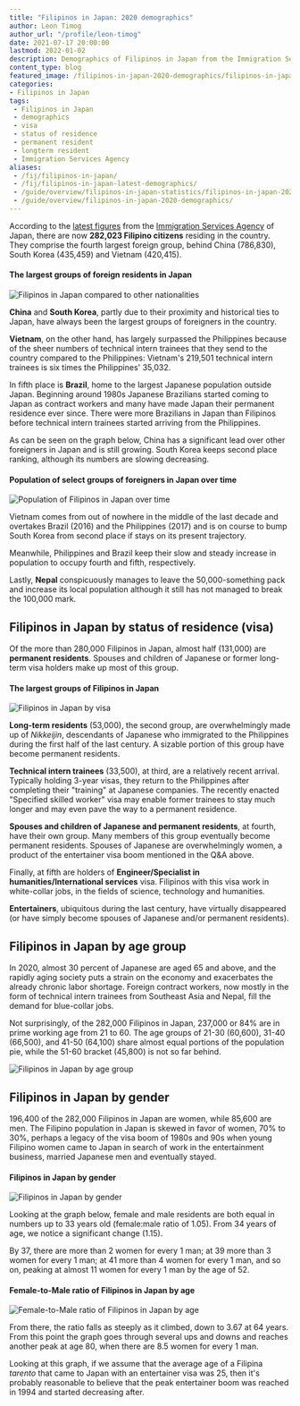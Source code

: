 ```yaml
---
title: "Filipinos in Japan: 2020 demographics"
author: Leon Timog
author_url: "/profile/leon-timog"
date: 2021-07-17 20:00:00
lastmod: 2022-01-02
description: Demographics of Filipinos in Japan from the Immigration Services Agency
content_type: blog
featured_image: /filipinos-in-japan-2020-demographics/filipinos-in-japan-by-visa-status-of-residence-2019.png
categories:
- Filipinos in Japan
tags:
 - Filipinos in Japan
 - demographics
 - visa
 - status of residence
 - permanent resident
 - longterm resident
 - Immigration Services Agency
aliases:
 - /fij/filipinos-in-japan/
 - /fij/filipinos-in-japan-latest-demographics/
 - /guide/overview/filipinos-in-japan-statistics/filipinos-in-japan-2020-demographics/
 - /guide/overview/filipinos-in-japan-2020-demographics/
---
```

According to the [latest figures](http://www.moj.go.jp/isa/policies/statistics/toukei_ichiran_touroku.html) from the [Immigration Services Agency](http://www.moj.go.jp/isa/) of Japan, there are now **282,023 Filipino citizens** residing in the country. They comprise the fourth largest foreign group, behind China (786,830), South Korea (435,459) and Vietnam (420,415).

#### The largest groups of foreign residents in Japan

<img src="/filipinos-in-japan-2020-demographics/filipinos-in-japan-compared-to-others-2020.png" alt="Filipinos in Japan compared to other nationalities">

**China** and **South Korea**, partly due to their proximity and historical ties to Japan, have always been the largest groups of foreigners in the country.

**Vietnam**, on the other hand, has largely surpassed the Philippines because of the sheer numbers of technical intern trainees that they send to the country compared to the Philippines: Vietnam's 219,501 technical intern trainees is six times the Philippines' 35,032.

In fifth place is **Brazil**, home to the largest Japanese population outside Japan. Beginning around 1980s Japanese Brazilians started coming to Japan as contract workers and many have made Japan their permanent residence ever since. There were more Brazilians in Japan than Filipinos before technical intern trainees started arriving from the Philippines.

As can be seen on the graph below, China has a significant lead over other foreigners in Japan and is still growing. South Korea keeps second place ranking, although its numbers are slowing decreasing. 

#### Population of select groups of foreigners in Japan over time

<img src="/filipinos-in-japan-2020-demographics/filipinos-in-japan-population-over-time.png" alt="Population of Filipinos in Japan over time">

Vietnam comes from out of nowhere in the middle of the last decade and overtakes Brazil (2016) and the Philippines (2017) and is on course to bump South Korea from second place if stays on its present trajectory.

Meanwhile, Philippines and Brazil keep their slow and steady increase in population to occupy fourth and fifth, respectively.

Lastly, **Nepal** conspicuously manages to leave the 50,000-something pack and increase its local population although it still has not managed to break the 100,000 mark.

## Filipinos in Japan by status of residence (visa)

Of the more than 280,000 Filipinos in Japan, almost half (131,000) are **permanent residents**. Spouses and children of Japanese or former long-term visa holders make up most of this group.

#### The largest groups of Filipinos in Japan

<img src="/filipinos-in-japan-2020-demographics/filipinos-in-japan-by-visa-status-of-residence-2019.png" alt="Filipinos in Japan by visa">

**Long-term residents** (53,000), the second group, are overwhelmingly made up of *Nikkeijin*, descendants of Japanese who immigrated to the Philippines during the first half of the last century. A sizable portion of this group have become permanent residents.

**Technical intern trainees** (33,500), at third, are a relatively recent arrival. Typically holding 3-year visas, they return to the Philippines after completing their "training" at Japanese companies. The recently enacted "Specified skilled worker" visa may enable former trainees to stay much longer and may even pave the way to a permanent residence.

**Spouses and children of Japanese and permanent residents**, at fourth, have their own group. Many members of this group eventually become permanent residents. Spouses of Japanese are overwhelmingly women, a product of the entertainer visa boom mentioned in the Q&A above.

Finally, at fifth are holders of **Engineer/Specialist in humanities/International services** visa. Filipinos with this visa work in white-collar jobs, in the fields of science, technology and humanities.

**Entertainers**, ubiquitous during the last century, have virtually disappeared (or have simply become spouses of Japanese and/or permanent residents). 

## Filipinos in Japan by age group

In 2020, almost 30 percent of Japanese are aged 65 and above, and the rapidly aging society puts a strain on the economy and exacerbates the already chronic labor shortage. Foreign contract workers, now mostly in the form of technical intern trainees from Southeast Asia and Nepal, fill the demand for blue-collar jobs.

Not surprisingly, of the 282,000 Filipinos in Japan, 237,000 or 84% are in prime working age from 21 to 60. The age groups of 21-30 (60,600), 31-40 (66,500), and 41-50 (64,100) share almost equal portions of the population pie, while the 51-60 bracket (45,800) is not so far behind.

<img src="/filipinos-in-japan-2020-demographics/filipinos-in-japan-by-age-2020.png" alt="Filipinos in Japan by age group">

## Filipinos in Japan by gender

196,400 of the 282,000 Filipinos in Japan are women, while 85,600 are men. The Filipino population in Japan is skewed in favor of women, 70% to 30%, perhaps a legacy of the visa boom of 1980s and 90s when young Filipino women came to Japan in search of work in the entertainment business, married Japanese men and eventually stayed.

#### Filipinos in Japan by gender

<img src="/filipinos-in-japan-2020-demographics/filipinos-in-japan-by-gender-2020.png" alt="Filipinos in Japan by gender">

Looking at the graph below, female and male residents are both equal in numbers up to 33 years old (female:male ratio of 1.05). From 34 years of age, we notice a significant change (1.15).

By 37, there are more than 2 women for every 1 man; at 39 more than 3 women for every 1 man; at 41 more than 4 women for every 1 man, and so on, peaking at almost 11 women for every 1 man by the age of 52.

#### Female-to-Male ratio of Filipinos in Japan by age

<img src="/filipinos-in-japan-2020-demographics/filipinos-in-japan-gender-ratio-by-age.png" alt="Female-to-Male ratio of Filipinos in Japan by age">

From there, the ratio falls as steeply as it climbed, down to 3.67 at 64 years. From this point the graph goes through several ups and downs and reaches another peak at age 80, when there are 8.5 women for every 1 man.

Looking at this graph, if we assume that the average age of a Filipina *tarento* that came to Japan with an entertainer visa was 25, then it's probably reasonable to believe that the peak entertainer boom was reached in 1994 and started decreasing after.


